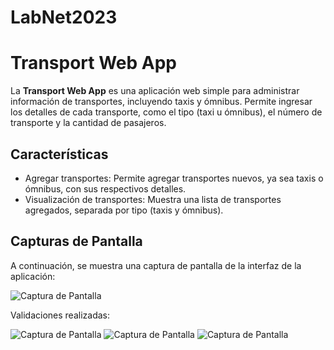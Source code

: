 # LabNet2023

# Transport Web App

La **Transport Web App** es una aplicación web simple para administrar información de transportes, incluyendo taxis y ómnibus. Permite ingresar los detalles de cada transporte, como el tipo (taxi u ómnibus), el número de transporte y la cantidad de pasajeros.

## Características

- Agregar transportes: Permite agregar transportes nuevos, ya sea taxis o ómnibus, con sus respectivos detalles.
- Visualización de transportes: Muestra una lista de transportes agregados, separada por tipo (taxis y ómnibus).

## Capturas de Pantalla

A continuación, se muestra una captura de pantalla de la interfaz de la aplicación:

![Captura de Pantalla](https://i.ibb.co/cbcnh17/Captura-de-pantalla-2023-08-18-144023.png)

Validaciones realizadas:

![Captura de Pantalla](https://i.ibb.co/q0QsTFQ/validacionnrotaxi.png)
![Captura de Pantalla](https://i.ibb.co/19kgPbC/validacionnroomnibus.png)
![Captura de Pantalla](https://i.ibb.co/8gB2s1C/validacioncantidad.png)

